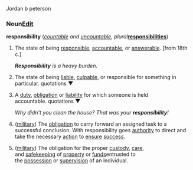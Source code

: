 Jordan b peterson

### Noun[Edit](https://en.m.wiktionary.org/w/index.php?title=responsibility&action=edit&section=4 "Edit section: Noun")

**responsibility** (_[countable](https://en.m.wiktionary.org/wiki/Appendix:Glossary#countable "Appendix:Glossary") and [uncountable](https://en.m.wiktionary.org/wiki/Appendix:Glossary#uncountable "Appendix:Glossary")_, _plural_**[responsibilities](https://en.m.wiktionary.org/wiki/responsibilities#English "responsibilities")**)

1.  The state of being [responsible](https://en.m.wiktionary.org/wiki/responsible "responsible"), [accountable](https://en.m.wiktionary.org/wiki/accountable "accountable"), or [answerable](https://en.m.wiktionary.org/wiki/answerable "answerable"). [from 18th c.]
    
    _**Responsibility** is a heavy burden._
    
2.  The state of being [liable](https://en.m.wiktionary.org/wiki/liable "liable"), [culpable](https://en.m.wiktionary.org/wiki/culpable "culpable"), or responsible for something in particular. quotations ▼
3.  A [duty](https://en.m.wiktionary.org/wiki/duty "duty"), [obligation](https://en.m.wiktionary.org/wiki/obligation "obligation") or [liability](https://en.m.wiktionary.org/wiki/liability "liability") for which someone is held accountable. quotations ▼
    
    _Why didn't you clean the house? That was your **responsibility**!_
    
4.  ([military](https://en.m.wiktionary.org/wiki/military "military")) The [obligation](https://en.m.wiktionary.org/wiki/obligation "obligation") to carry forward an assigned task to a successful conclusion. With responsibility goes [authority](https://en.m.wiktionary.org/wiki/authority "authority") to direct and take the necessary [action](https://en.m.wiktionary.org/wiki/action "action") to [ensure](https://en.m.wiktionary.org/wiki/ensure "ensure") [success](https://en.m.wiktionary.org/wiki/success "success").
5.  ([military](https://en.m.wiktionary.org/wiki/military "military")) The obligation for the proper [custody](https://en.m.wiktionary.org/wiki/custody "custody"), [care](https://en.m.wiktionary.org/wiki/care "care"), and [safekeeping](https://en.m.wiktionary.org/wiki/safekeeping "safekeeping") of [property](https://en.m.wiktionary.org/wiki/property "property") or [funds](https://en.m.wiktionary.org/wiki/funds "funds")entrusted to the [possession](https://en.m.wiktionary.org/wiki/possession "possession") or [supervision](https://en.m.wiktionary.org/wiki/supervision "supervision") of an individual.